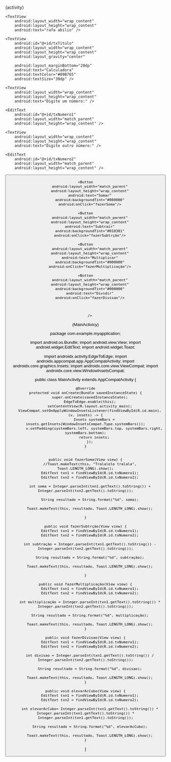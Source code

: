 (activity)
<?xml version="1.0" encoding="utf-8"?>
<LinearLayout xmlns:android="http://schemas.android.com/apk/res/android"
    xmlns:app="http://schemas.android.com/apk/res-auto"
    xmlns:tools="http://schemas.android.com/tools"
    android:id="@+id/main"
    android:layout_width="match_parent"
    android:layout_height="match_parent"
    android:orientation="vertical"
    tools:context=".MainActivity">

    <TextView
        android:layout_width="wrap_content"
        android:layout_height="wrap_content"
        android:text="rafa abilio" />

    <TextView
        android:id="@+id/txTitulo"
        android:layout_width="wrap_content"
        android:layout_height="wrap_content"
        android:layout_gravity="center"

        android:layout_marginBottom="20dp"
        android:text="Calculadora"
        android:textColor="#09B765"
        android:textSize="30dp" />

    <TextView
        android:layout_width="wrap_content"
        android:layout_height="wrap_content"
        android:text="Digite um número:" />

    <EditText
        android:id="@+id/txNumero1"
        android:layout_width="match_parent"
        android:layout_height="wrap_content" />

    <TextView
        android:layout_width="wrap_content"
        android:layout_height="wrap_content"
        android:text="Digite outro número:" />

    <EditText
        android:id="@+id/txNumero2"
        android:layout_width="match_parent"
        android:layout_height="wrap_content" />
<Button
    android:layout_width="match_parent"
    android:layout_height="wrap_content"
    android:onClick="elevarAcCubo"
    android:text="elevarAcCubo"/>

    <Button
        android:layout_width="match_parent"
        android:layout_height="wrap_content"
        android:text="Somar"
        android:backgroundTint="#000000"
        android:onClick="fazerSoma"/>

    <Button
        android:layout_width="match_parent"
        android:layout_height="wrap_content"
        android:text="Subtrair"
        android:backgroundTint="#010301"
        android:onClick="fazerSubtrção"/>

    <Button
        android:layout_width="match_parent"
        android:layout_height="wrap_content"
        android:text="Multiplicar"
        android:backgroundTint="#000000"
        android:onClick="fazerMultiplicação"/>

    <Button
        android:layout_width="match_parent"
        android:layout_height="wrap_content"
        android:backgroundTint="#000000"
        android:text="Dividir"
        android:onClick="fazerDivisao"/>



        />
</LinearLayout>


(MainActivicy)

package com.example.myapplication;

import android.os.Bundle;
import android.view.View;
import android.widget.EditText;
import android.widget.Toast;

import androidx.activity.EdgeToEdge;
import androidx.appcompat.app.AppCompatActivity;
import androidx.core.graphics.Insets;
import androidx.core.view.ViewCompat;
import androidx.core.view.WindowInsetsCompat;

public class MainActivity extends AppCompatActivity {

    @Override
    protected void onCreate(Bundle savedInstanceState) {
        super.onCreate(savedInstanceState);
        EdgeToEdge.enable(this);
        setContentView(R.layout.activity_main);
        ViewCompat.setOnApplyWindowInsetsListener(findViewById(R.id.main), (v, insets) -> {
            Insets systemBars = insets.getInsets(WindowInsetsCompat.Type.systemBars());
            v.setPadding(systemBars.left, systemBars.top, systemBars.right, systemBars.bottom);
            return insets;
        });
    }


    public void fazerSoma(View view) {
        //Toast.makeText(this, "Tralalelo tralala", Toast.LENGTH_LONG).show();
        EditText txn1 = findViewById(R.id.txNumero1);
        EditText txn2 = findViewById(R.id.txNumero2);

        int soma = Integer.parseInt(txn1.getText().toString()) + Integer.parseInt(txn2.getText().toString());

        String resultado = String.format("%d", soma);

        Toast.makeText(this, resultado, Toast.LENGTH_LONG).show();

    }

    public void fazerSubtrção(View view) {
        EditText txn1 = findViewById(R.id.txNumero1);
        EditText txn2 = findViewById(R.id.txNumero2);

        int subtração = Integer.parseInt(txn1.getText().toString()) - Integer.parseInt(txn2.getText().toString());

        String resultado = String.format("%d", subtração);

        Toast.makeText(this, resultado, Toast.LENGTH_LONG).show();

    }

    public void fazerMultiplicação(View view) {
        EditText txn1 = findViewById(R.id.txNumero1);
        EditText txn2 = findViewById(R.id.txNumero2);

        int multiplicação = Integer.parseInt(txn1.getText().toString()) * Integer.parseInt(txn2.getText().toString());

        String resultado = String.format("%d", multiplicação);

        Toast.makeText(this, resultado, Toast.LENGTH_LONG).show();
    }

    public void fazerDivisao(View view) {
        EditText txn1 = findViewById(R.id.txNumero1);
        EditText txn2 = findViewById(R.id.txNumero2);

        int divisao = Integer.parseInt(txn1.getText().toString()) / Integer.parseInt(txn2.getText().toString());

        String resultado = String.format("%d", divisao);

        Toast.makeText(this, resultado, Toast.LENGTH_LONG).show();
    }

    public void elevarAcCubo(View view) {
        EditText txn1 = findViewById(R.id.txNumero1);
        EditText txn2 = findViewById(R.id.txNumero2);

        int elevarAcCubo= Integer.parseInt(txn1.getText().toString()) * Integer.parseInt(txn1.getText().toString()) * Integer.parseInt(txn1.getText().toString());

        String resultado = String.format("%d", elevarAcCubo);

        Toast.makeText(this, resultado, Toast.LENGTH_LONG).show();
    }
}



